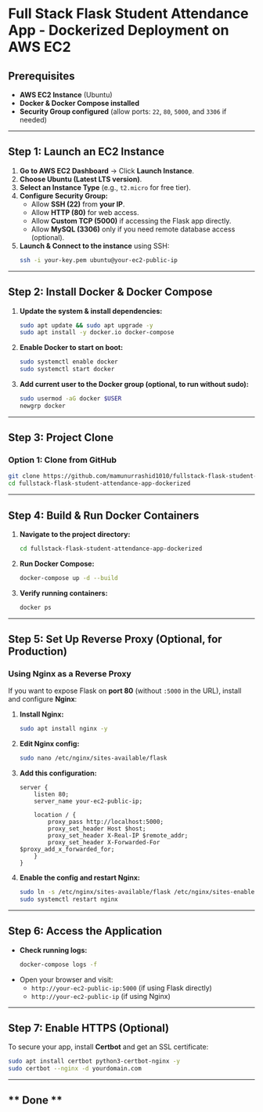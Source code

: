 # Full Stack Flask Student Attendance App - Dockerized Deployment on AWS EC2

## **Prerequisites**
- **AWS EC2 Instance** (Ubuntu)
- **Docker & Docker Compose installed**
- **Security Group configured** (allow ports: `22`, `80`, `5000`, and `3306` if needed)

---

## **Step 1: Launch an EC2 Instance**
1. **Go to AWS EC2 Dashboard** → Click **Launch Instance**.
2. **Choose Ubuntu (Latest LTS version)**.
3. **Select an Instance Type** (e.g., `t2.micro` for free tier).
4. **Configure Security Group:**
    - Allow **SSH (22)** from **your IP**.
    - Allow **HTTP (80)** for web access.
    - Allow **Custom TCP (5000)** if accessing the Flask app directly.
    - Allow **MySQL (3306)** only if you need remote database access (optional).
5. **Launch & Connect to the instance** using SSH:
   ```sh
   ssh -i your-key.pem ubuntu@your-ec2-public-ip
   ```

---

## **Step 2: Install Docker & Docker Compose**
1. **Update the system & install dependencies:**
   ```sh
   sudo apt update && sudo apt upgrade -y
   sudo apt install -y docker.io docker-compose
   ```
2. **Enable Docker to start on boot:**
   ```sh
   sudo systemctl enable docker
   sudo systemctl start docker
   ```
3. **Add current user to the Docker group (optional, to run without sudo):**
   ```sh
   sudo usermod -aG docker $USER
   newgrp docker
   ```

---

## **Step 3: Project Clone**
### **Option 1: Clone from GitHub**
```sh
git clone https://github.com/mamunurrashid1010/fullstack-flask-student-attendance-app-dockerized.git
cd fullstack-flask-student-attendance-app-dockerized
```

---

## **Step 4: Build & Run Docker Containers**
1. **Navigate to the project directory:**
   ```sh
   cd fullstack-flask-student-attendance-app-dockerized
   ```
2. **Run Docker Compose:**
   ```sh
   docker-compose up -d --build
   ```
3. **Verify running containers:**
   ```sh
   docker ps
   ```

---

## **Step 5: Set Up Reverse Proxy (Optional, for Production)**
### **Using Nginx as a Reverse Proxy**
If you want to expose Flask on **port 80** (without `:5000` in the URL), install and configure **Nginx**:
1. **Install Nginx:**
   ```sh
   sudo apt install nginx -y
   ```
2. **Edit Nginx config:**
   ```sh
   sudo nano /etc/nginx/sites-available/flask
   ```
3. **Add this configuration:**
   ```nginx
   server {
       listen 80;
       server_name your-ec2-public-ip;

       location / {
           proxy_pass http://localhost:5000;
           proxy_set_header Host $host;
           proxy_set_header X-Real-IP $remote_addr;
           proxy_set_header X-Forwarded-For $proxy_add_x_forwarded_for;
       }
   }
   ```
4. **Enable the config and restart Nginx:**
   ```sh
   sudo ln -s /etc/nginx/sites-available/flask /etc/nginx/sites-enabled/
   sudo systemctl restart nginx
   ```

---

## **Step 6: Access the Application**
- **Check running logs:**
  ```sh
  docker-compose logs -f
  ```
- Open your browser and visit:
    - `http://your-ec2-public-ip:5000` (if using Flask directly)
    - `http://your-ec2-public-ip` (if using Nginx)

---

## **Step 7: Enable HTTPS (Optional)**
To secure your app, install **Certbot** and get an SSL certificate:
```sh
sudo apt install certbot python3-certbot-nginx -y
sudo certbot --nginx -d yourdomain.com
```

---

## ** Done **
